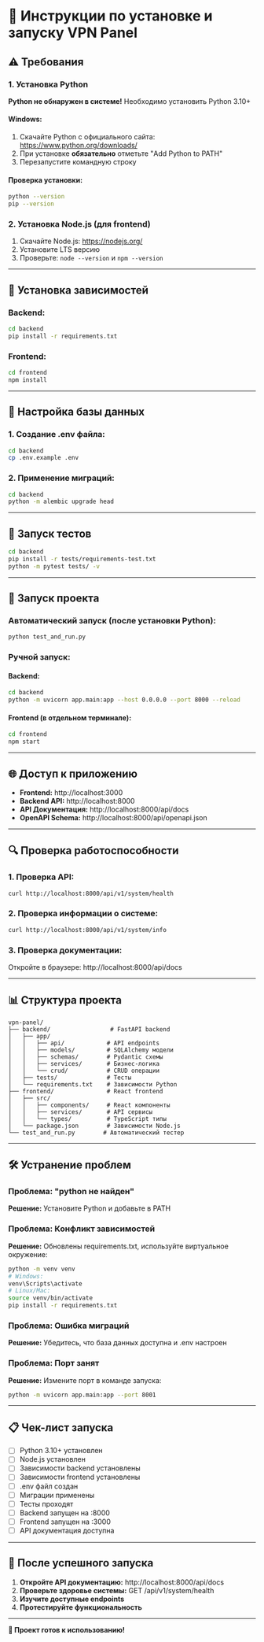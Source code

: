 # 🚀 Инструкции по установке и запуску VPN Panel

## ⚠️ Требования

### 1. Установка Python
**Python не обнаружен в системе!** Необходимо установить Python 3.10+

#### Windows:
1. Скачайте Python с официального сайта: https://www.python.org/downloads/
2. При установке **обязательно** отметьте "Add Python to PATH"
3. Перезапустите командную строку

#### Проверка установки:
```bash
python --version
pip --version
```

### 2. Установка Node.js (для frontend)
1. Скачайте Node.js: https://nodejs.org/
2. Установите LTS версию
3. Проверьте: `node --version` и `npm --version`

---

## 🔧 Установка зависимостей

### Backend:
```bash
cd backend
pip install -r requirements.txt
```

### Frontend:
```bash
cd frontend
npm install
```

---

## 💾 Настройка базы данных

### 1. Создание .env файла:
```bash
cd backend
cp .env.example .env
```

### 2. Применение миграций:
```bash
cd backend
python -m alembic upgrade head
```

---

## 🧪 Запуск тестов

```bash
cd backend
pip install -r tests/requirements-test.txt
python -m pytest tests/ -v
```

---

## 🚀 Запуск проекта

### Автоматический запуск (после установки Python):
```bash
python test_and_run.py
```

### Ручной запуск:

#### Backend:
```bash
cd backend
python -m uvicorn app.main:app --host 0.0.0.0 --port 8000 --reload
```

#### Frontend (в отдельном терминале):
```bash
cd frontend
npm start
```

---

## 🌐 Доступ к приложению

- **Frontend:** http://localhost:3000
- **Backend API:** http://localhost:8000
- **API Документация:** http://localhost:8000/api/docs
- **OpenAPI Schema:** http://localhost:8000/api/openapi.json

---

## 🔍 Проверка работоспособности

### 1. Проверка API:
```bash
curl http://localhost:8000/api/v1/system/health
```

### 2. Проверка информации о системе:
```bash
curl http://localhost:8000/api/v1/system/info
```

### 3. Проверка документации:
Откройте в браузере: http://localhost:8000/api/docs

---

## 📊 Структура проекта

```
vpn-panel/
├── backend/                 # FastAPI backend
│   ├── app/
│   │   ├── api/            # API endpoints
│   │   ├── models/         # SQLAlchemy модели
│   │   ├── schemas/        # Pydantic схемы
│   │   ├── services/       # Бизнес-логика
│   │   └── crud/           # CRUD операции
│   ├── tests/              # Тесты
│   └── requirements.txt    # Зависимости Python
├── frontend/               # React frontend
│   ├── src/
│   │   ├── components/     # React компоненты
│   │   ├── services/       # API сервисы
│   │   └── types/          # TypeScript типы
│   └── package.json        # Зависимости Node.js
└── test_and_run.py        # Автоматический тестер
```

---

## 🛠️ Устранение проблем

### Проблема: "python не найден"
**Решение:** Установите Python и добавьте в PATH

### Проблема: Конфликт зависимостей
**Решение:** Обновлены requirements.txt, используйте виртуальное окружение:
```bash
python -m venv venv
# Windows:
venv\Scripts\activate
# Linux/Mac:
source venv/bin/activate
pip install -r requirements.txt
```

### Проблема: Ошибка миграций
**Решение:** Убедитесь, что база данных доступна и .env настроен

### Проблема: Порт занят
**Решение:** Измените порт в команде запуска:
```bash
python -m uvicorn app.main:app --port 8001
```

---

## 📋 Чек-лист запуска

- [ ] Python 3.10+ установлен
- [ ] Node.js установлен
- [ ] Зависимости backend установлены
- [ ] Зависимости frontend установлены
- [ ] .env файл создан
- [ ] Миграции применены
- [ ] Тесты проходят
- [ ] Backend запущен на :8000
- [ ] Frontend запущен на :3000
- [ ] API документация доступна

---

## 🎯 После успешного запуска

1. **Откройте API документацию:** http://localhost:8000/api/docs
2. **Проверьте здоровье системы:** GET /api/v1/system/health
3. **Изучите доступные endpoints**
4. **Протестируйте функциональность**

---

**🎉 Проект готов к использованию!**